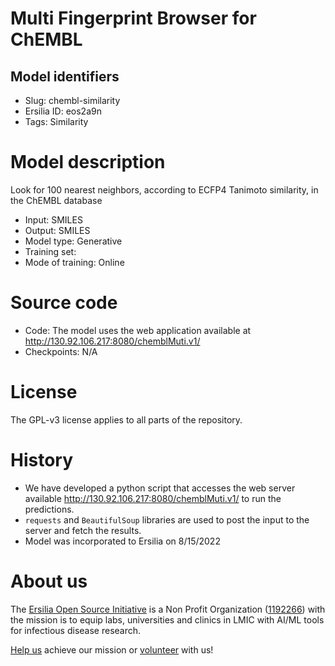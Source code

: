 # Multi Fingerprint Browser for ChEMBL
## Model identifiers
- Slug: chembl-similarity
- Ersilia ID: eos2a9n
- Tags: Similarity

# Model description
Look for 100 nearest neighbors, according to ECFP4 Tanimoto similarity, in the ChEMBL database
- Input: SMILES
- Output: SMILES
- Model type: Generative 
- Training set: 
- Mode of training: Online

# Source code
- Code: The model uses the web application available at http://130.92.106.217:8080/chemblMuti.v1/
- Checkpoints: N/A

# License
The GPL-v3 license applies to all parts of the repository. 

# History 
- We have developed a python script that accesses the web server available http://130.92.106.217:8080/chemblMuti.v1/ to run the predictions.
- `requests` and `BeautifulSoup` libraries are used to post the input to the server and fetch the results.
- Model was incorporated to Ersilia on 8/15/2022

# About us
The [Ersilia Open Source Initiative](https://ersilia.io) is a Non Profit Organization ([1192266](https://register-of-charities.charitycommission.gov.uk/charity-search/-/charity-details/5170657/full-print)) with the mission is to equip labs, universities and clinics in LMIC with AI/ML tools for infectious disease research.

[Help us](https://www.ersilia.io/donate) achieve our mission or [volunteer](https://www.ersilia.io/volunteer) with us!
